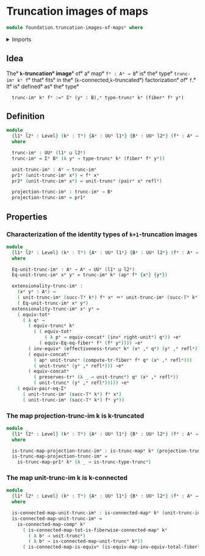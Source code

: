 # Truncation images of maps

```agda
module foundation.truncation-images-of-mapsᵉ where
```

<details><summary>Imports</summary>

```agda
open import foundation.action-on-identifications-functionsᵉ
open import foundation.connected-mapsᵉ
open import foundation.dependent-pair-typesᵉ
open import foundation.fibers-of-mapsᵉ
open import foundation.functoriality-truncationᵉ
open import foundation.identity-typesᵉ
open import foundation.truncationsᵉ
open import foundation.universe-levelsᵉ

open import foundation-core.equality-dependent-pair-typesᵉ
open import foundation-core.equivalencesᵉ
open import foundation-core.functoriality-dependent-pair-typesᵉ
open import foundation-core.transport-along-identificationsᵉ
open import foundation-core.truncated-mapsᵉ
open import foundation-core.truncation-levelsᵉ
```

</details>

## Idea

Theᵉ **`k`-truncationᵉ image**ᵉ ofᵉ aᵉ mapᵉ `fᵉ : Aᵉ → B`ᵉ isᵉ theᵉ typeᵉ `trunc-imᵉ kᵉ f`ᵉ
thatᵉ fitsᵉ in theᵉ (`k`-connected,`k`-truncatedᵉ) factorizationᵉ ofᵉ `f`.ᵉ Itᵉ isᵉ
definedᵉ asᵉ theᵉ typeᵉ

```text
  trunc-imᵉ kᵉ fᵉ :=ᵉ Σᵉ (yᵉ : B),ᵉ type-truncᵉ kᵉ (fiberᵉ fᵉ yᵉ)
```

## Definition

```agda
module _
  {l1ᵉ l2ᵉ : Level} (kᵉ : 𝕋ᵉ) {Aᵉ : UUᵉ l1ᵉ} {Bᵉ : UUᵉ l2ᵉ} (fᵉ : Aᵉ → Bᵉ)
  where

  trunc-imᵉ : UUᵉ (l1ᵉ ⊔ l2ᵉ)
  trunc-imᵉ = Σᵉ Bᵉ (λ yᵉ → type-truncᵉ kᵉ (fiberᵉ fᵉ yᵉ))

  unit-trunc-imᵉ : Aᵉ → trunc-imᵉ
  pr1ᵉ (unit-trunc-imᵉ xᵉ) = fᵉ xᵉ
  pr2ᵉ (unit-trunc-imᵉ xᵉ) = unit-truncᵉ (pairᵉ xᵉ reflᵉ)

  projection-trunc-imᵉ : trunc-imᵉ → Bᵉ
  projection-trunc-imᵉ = pr1ᵉ
```

## Properties

### Characterization of the identity types of `k+1`-truncation images

```agda
module _
  {l1ᵉ l2ᵉ : Level} (kᵉ : 𝕋ᵉ) {Aᵉ : UUᵉ l1ᵉ} {Bᵉ : UUᵉ l2ᵉ} (fᵉ : Aᵉ → Bᵉ)
  where

  Eq-unit-trunc-imᵉ : Aᵉ → Aᵉ → UUᵉ (l1ᵉ ⊔ l2ᵉ)
  Eq-unit-trunc-imᵉ xᵉ yᵉ = trunc-imᵉ kᵉ (apᵉ fᵉ {xᵉ} {yᵉ})

  extensionality-trunc-imᵉ :
    (xᵉ yᵉ : Aᵉ) →
    ( unit-trunc-imᵉ (succ-𝕋ᵉ kᵉ) fᵉ xᵉ ＝ᵉ unit-trunc-imᵉ (succ-𝕋ᵉ kᵉ) fᵉ yᵉ) ≃ᵉ
    ( Eq-unit-trunc-imᵉ xᵉ yᵉ)
  extensionality-trunc-imᵉ xᵉ yᵉ =
    ( equiv-totᵉ
      ( λ qᵉ →
        ( equiv-truncᵉ kᵉ
          ( ( equiv-totᵉ
              ( λ pᵉ → equiv-concatᵉ (invᵉ right-unitᵉ) qᵉ)) ∘eᵉ
            ( equiv-Eq-eq-fiberᵉ fᵉ (fᵉ yᵉ)))) ∘eᵉ
        ( inv-equivᵉ (effectiveness-truncᵉ kᵉ (xᵉ ,ᵉ qᵉ) (yᵉ ,ᵉ reflᵉ))) ∘eᵉ
        ( equiv-concatᵉ
          ( apᵉ unit-truncᵉ (compute-tr-fiberᵉ fᵉ qᵉ (xᵉ ,ᵉ reflᵉ)))
          ( unit-truncᵉ (yᵉ ,ᵉ reflᵉ))) ∘eᵉ
        ( equiv-concatᵉ
          ( preserves-trᵉ (λ _ → unit-truncᵉ) qᵉ (xᵉ ,ᵉ reflᵉ))
          ( unit-truncᵉ (yᵉ ,ᵉ reflᵉ))))) ∘eᵉ
    ( equiv-pair-eq-Σᵉ
      ( unit-trunc-imᵉ (succ-𝕋ᵉ kᵉ) fᵉ xᵉ)
      ( unit-trunc-imᵉ (succ-𝕋ᵉ kᵉ) fᵉ yᵉ))
```

### The map projection-trunc-im k is k-truncated

```agda
module _
  {l1ᵉ l2ᵉ : Level} (kᵉ : 𝕋ᵉ) {Aᵉ : UUᵉ l1ᵉ} {Bᵉ : UUᵉ l2ᵉ} (fᵉ : Aᵉ → Bᵉ)
  where

  is-trunc-map-projection-trunc-imᵉ : is-trunc-mapᵉ kᵉ (projection-trunc-imᵉ kᵉ fᵉ)
  is-trunc-map-projection-trunc-imᵉ =
    is-trunc-map-pr1ᵉ kᵉ (λ _ → is-trunc-type-truncᵉ)
```

### The map unit-trunc-im k is k-connected

```agda
module _
  {l1ᵉ l2ᵉ : Level} (kᵉ : 𝕋ᵉ) {Aᵉ : UUᵉ l1ᵉ} {Bᵉ : UUᵉ l2ᵉ} (fᵉ : Aᵉ → Bᵉ)
  where

  is-connected-map-unit-trunc-imᵉ : is-connected-mapᵉ kᵉ (unit-trunc-imᵉ kᵉ fᵉ)
  is-connected-map-unit-trunc-imᵉ =
    is-connected-map-compᵉ kᵉ
      ( is-connected-map-tot-is-fiberwise-connected-mapᵉ kᵉ
        ( λ bᵉ → unit-truncᵉ)
        ( λ bᵉ → is-connected-map-unit-truncᵉ kᵉ))
      ( is-connected-map-is-equivᵉ (is-equiv-map-inv-equiv-total-fiberᵉ fᵉ))
```